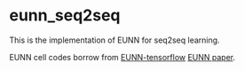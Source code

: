 # eunn_seq2seq
This is the implementation of EUNN for seq2seq learning. 

EUNN cell codes borrow from [EUNN-tensorflow](https://github.com/jingli9111/EUNN-tensorflow/edit/master/README.md)
[EUNN paper](https://arxiv.org/pdf/1612.05231.pdf). 
